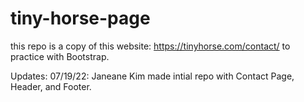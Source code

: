 # tiny-horse-page

this repo is a copy of this website:  https://tinyhorse.com/contact/ 
to practice with Bootstrap.

Updates:
07/19/22: Janeane Kim made intial repo with Contact Page, Header, and Footer.
